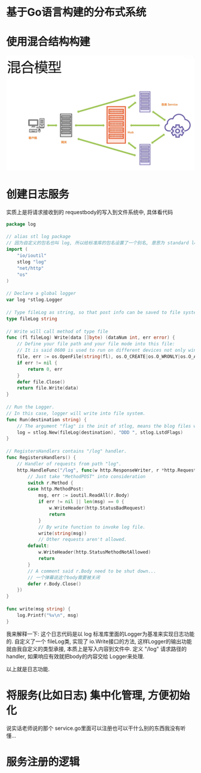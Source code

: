 # 基于Go语言构建的分布式系统
# 使用混合结构构建
![Img](./res/drawable/分布式系统的架构.png)

# 创建日志服务
实质上是将请求接收到的 requestbody的写入到文件系统中, 具体看代码
```go
package log

// alias stl log package
// 因为自定义的包名也叫 log, 所以给标准库的包名设置了一个别名, 意思为 standard log
import (
	"io/ioutil"
	stlog "log"
	"net/http"
	"os"
)

// Declare a global logger
var log *stlog.Logger

// Type fileLog as string, so that post info can be saved to file system
type fileLog string

// Write will call method of type file
func (fl fileLog) Write(data []byte) (dataNum int, err error) {
	// Define your file path and your file mode into this file:
	// It is said 0600 is used to run on different devices not only windows but also Linux
	file, err := os.OpenFile(string(fl), os.O_CREATE|os.O_WRONLY|os.O_APPEND, 0600)
	if err != nil {
		return 0, err
	}
	defer file.Close()
	return file.Write(data)
}

// Run the Logger.
// In this case, logger will write into file system.
func Run(destination string) {
	// The argument "flag" is the init of stlog, means the blog files will contain "Date" and "Time".
	log = stlog.New(fileLog(destination), "DDD ", stlog.LstdFlags)
}

// RegistersHandlers contains "/log" handler.
func RegistersHandlers() {
	// Handler of requests from path "log".
	http.HandleFunc("/log", func(w http.ResponseWriter, r *http.Request) {
		// Just take "MethodPOST" into consideration
		switch r.Method {
		case http.MethodPost:
			msg, err := ioutil.ReadAll(r.Body)
			if err != nil || len(msg) == 0 {
				w.WriteHeader(http.StatusBadRequest)
				return
			}
			// By write function to invoke log file.
			write(string(msg))
			// Other requests aren't allowed.
		default:
			w.WriteHeader(http.StatusMethodNotAllowed)
			return
		}
		// A comment said r.Body need to be shut down...
		// 一个弹幕说这个body需要被关闭
		defer r.Body.Close()
	})
}

func write(msg string) {
	log.Printf("%v\n", msg)
}

```
我来解释一下: 这个日志代码是以 log 标准库里面的Logger为基准来实现日志功能的. 
自定义了一个 fileLog类, 实现了 io.Write接口的方法, 这样Logger的输出功能就由我自定义的类型承接, 本质上是写入内容到文件中.
定义 "/log" 请求路径的handler, 如果响应有效就把body的内容交给 Logger来处理. 

以上就是日志功能. 

# 将服务(比如日志) 集中化管理, 方便初始化
说实话老师说的那个 service.go里面可以注册也可以干什么别的东西我没有听懂...

 

# 服务注册的逻辑
